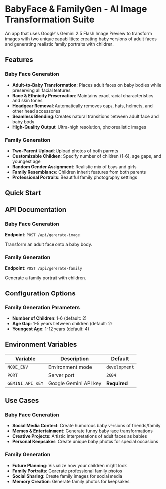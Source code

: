 # BabyFace & FamilyGen - AI Image Transformation Suite

An app that uses Google's Gemini 2.5 Flash Image Preview to transform images with two unique capabilities: creating baby versions of adult faces and generating realistic family portraits with children.

## Features

###  Baby Face Generation
- **Adult-to-Baby Transformation**: Places adult faces on baby bodies while preserving all facial features
- **Race & Ethnicity Preservation**: Maintains exact racial characteristics and skin tones
- **Headgear Removal**: Automatically removes caps, hats, helmets, and other head accessories
- **Seamless Blending**: Creates natural transitions between adult face and baby body
- **High-Quality Output**: Ultra-high resolution, photorealistic images

### Family Generation
- **Two-Parent Upload**: Upload photos of both parents
- **Customizable Children**: Specify number of children (1-6), age gaps, and youngest age
- **Random Gender Assignment**: Realistic mix of boys and girls
- **Family Resemblance**: Children inherit features from both parents
- **Professional Portraits**: Beautiful family photography settings

##  Quick Start

## API Documentation

### Baby Face Generation

**Endpoint**: `POST /api/generate-image`

Transform an adult face onto a baby body.


### Family Generation

**Endpoint**: `POST /api/generate-family`

Generate a family portrait with children.

##  Configuration Options

### Family Generation Parameters
- **Number of Children**: 1-6 (default: 2)
- **Age Gap**: 1-5 years between children (default: 2)
- **Youngest Age**: 1-12 years (default: 4)


##  Environment Variables

| Variable | Description | Default |
|----------|-------------|---------|
| `NODE_ENV` | Environment mode | `development` |
| `PORT` | Server port | `2004` |
| `GEMINI_API_KEY` | Google Gemini API key | **Required** |


## Use Cases

### Baby Face Generation
- **Social Media Content**: Create humorous baby versions of friends/family
- **Memes & Entertainment**: Generate funny baby face transformations
- **Creative Projects**: Artistic interpretations of adult faces as babies
- **Personal Keepsakes**: Create unique baby photos for special occasions

### Family Generation
- **Future Planning**: Visualize how your children might look
- **Family Portraits**: Generate professional family photos
- **Social Sharing**: Create family images for social media
- **Memory Creation**: Generate family photos for keepsakes
